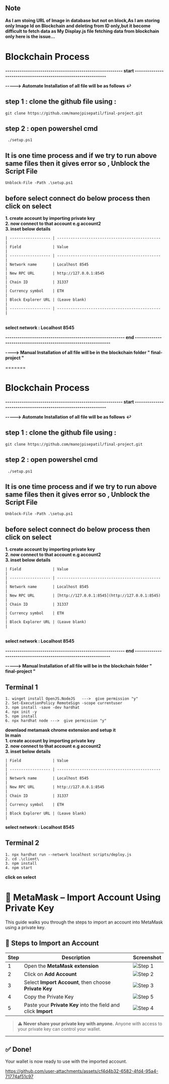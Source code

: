 
## Note ##

</hr></hr>

**As I am stoing URL of Image in database but not on block,As I am storing only Image Id on Blockchain and deleting from ID only,but it become difficult to fetch data as My Display.js file fetching data from blockchain only here is the issue...** 

</hr></hr>


</hr></hr>

# Blockchain Process


**--------------------------------------------------------- start ---------------------------------------------------------------**

**-----> Automate   Installation of all file will be as follows** 
                                                                **↩**
## step 1 : clone the github file using :
```
git clone https://github.com/manojpisepatil/final-project.git
```
## step 2 : open powershel cmd
```
 ./setup.ps1
```
## It is one time process and if we try to run above same files then it gives error so , Unblock the Script File
```
Unblock-File -Path .\setup.ps1
```

## before select connect do below process then click on select 
**1. create account by importing private key** </br>
**2. now connect to that account e.g account2** </br>
**3. inset below details** </br>
```
| ------------------ | ---------------------------------------------- |
| Field              | Value                                          |
| ------------------ | ---------------------------------------------- |
| Network name       | Localhost 8545                                 |
| New RPC URL        | http://127.0.0.1:8545                          |
| Chain ID           | 31337                                          |
| Currency symbol    | ETH                                            |
| Block Explorer URL | (Leave blank)                                  |
| ------------------ | ---------------------------------------------- |

```
</br> **select network : Localhost 8545** </br>

**---------------------------------------------------------- end ----------------------------------------------------------------**


**----> Manual  Installation of all file will be in the blockchain folder " final-project "**


=======
</hr></hr>

# Blockchain Process


**--------------------------------------------------------- start ---------------------------------------------------------------**

**-----> Automate   Installation of all file will be as follows** 
                                                                **↩**
## step 1 : clone the github file using :
```
git clone https://github.com/manojpisepatil/final-project.git
```
## step 2 : open powershel cmd
```
 ./setup.ps1
```
## It is one time process and if we try to run above same files then it gives error so , Unblock the Script File
```
Unblock-File -Path .\setup.ps1
```

## before select connect do below process then click on select 
**1. create account by importing private key** </br>
**2. now connect to that account e.g account2** </br>
**3. inset below details** </br>
```
| Field              | Value                                          |
| ------------------ | ---------------------------------------------- |
| Network name       | Localhost 8545                                 |
| New RPC URL        | [http://127.0.0.1:8545](http://127.0.0.1:8545)   |
| Chain ID           | 31337                                          |
| Currency symbol    | ETH                                            |
| Block Explorer URL | (Leave blank)                                  |
```
</br> **select network : Localhost 8545** </br>

**---------------------------------------------------------- end ----------------------------------------------------------------**


**-----> Manual  Installation of all file will be in the blockchain folder " final-project "**


## Terminal 1
```
1. winget install OpenJS.NodeJS   --->  give permission "y"
2. Set-ExecutionPolicy RemoteSign -scope currentuser
3. npm install -save -dev hardhat
4. npx init -y 
5. npm install
6. npx hardhat node --->  give permission "y"
``` 
**downlaod metamask chrome extension and setup it**</br>
**In main**</br>
**1. create account by importing private key**</br>
**2. now connect to that account e.g account2**</br>
**3. inset below details**</br>
```
| Field              | Value                                          |
| ------------------ | ---------------------------------------------- |
| Network name       | Localhost 8545                                 |
| New RPC URL        | http://127.0.0.1:8545                          |
| Chain ID           | 31337                                          |
| Currency symbol    | ETH                                            |
| Block Explorer URL | (Leave blank)                                  |
```

**select network : Localhost 8545**</br>
## Terminal 2
```
1. npx hardhat run --network localhost scripts/deploy.js
2. cd .\client\
3. npm install
4. npm start
```
**click on select**

# 🦊 MetaMask – Import Account Using Private Key

This guide walks you through the steps to import an account into MetaMask using a private key.

## 📌 Steps to Import an Account

| Step | Description | Screenshot |
|------|-------------|------------|
| 1 | Open the **MetaMask extension** | ![Step 1](https://github.com/user-attachments/assets/8190b9eb-a1bb-4366-a031-4a6857e685b9) |
| 2 | Click on **Add Account** | ![Step 2](https://github.com/user-attachments/assets/2573a8f0-346b-4ac1-b35f-8553e1c23537) |
| 3 | Select **Import Account**, then choose **Private Key** | ![Step 3](https://github.com/user-attachments/assets/18d772bf-6bd2-4343-aac7-d2058d12520e) |
| 4 | Copy the Private Key | ![Step 5](https://github.com/user-attachments/assets/b844efcd-2dc9-442e-b923-63edc62b450c) |
| 5 | Paste your **Private Key** into the field and click **Import** | ![Step 4](https://github.com/user-attachments/assets/7dc49e4c-97df-4d45-b6fd-de45a8209d73) |

> ⚠️ **Never share your private key with anyone.** Anyone with access to your private key can control your wallet.

---

## ✅ Done!

Your wallet is now ready to use with the imported account.


https://github.com/user-attachments/assets/cf4d4b32-6582-4fd4-95a4-71774af51c97



